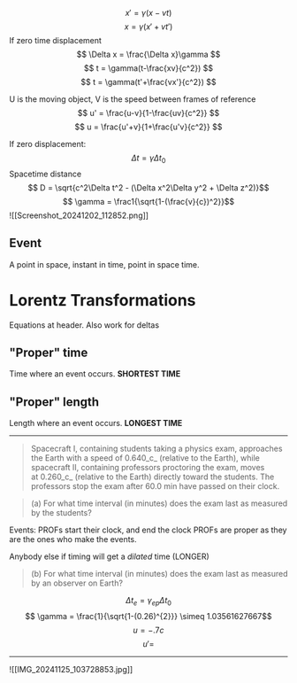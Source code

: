$$ x' = \gamma (x-vt)$$
$$ x = \gamma(x' + vt') $$
If zero time displacement
$$ \Delta x = \frac{\Delta x}\gamma $$
$$ t = \gamma(t-\frac{xv}{c^2}) $$
$$ t = \gamma(t'+\frac{vx'}{c^2}) $$

U is the moving object, V is the speed between frames of reference
$$ u' = \frac{u-v}{1-\frac{uv}{c^2}} $$
$$ u = \frac{u'+v}{1+\frac{u'v}{c^2}} $$


If zero displacement:
$$ \Delta t = \gamma \Delta t_0 $$
Spacetime distance
$$ D = \sqrt{c^2\Delta t^2 - (\Delta x^2\Delta y^2 + \Delta z^2)}$$
$$ \gamma = \frac1{\sqrt{1-(\frac{v}{c})^2}}$$
![[Screenshot_20241202_112852.png]]


## Event
A point in space, instant in time, point in space time.
# Lorentz Transformations
Equations at header. Also work for deltas
## "Proper" time
Time where an event occurs.  **SHORTEST TIME**

## "Proper" length
Length where an event occurs. **LONGEST TIME**









______________________
> Spacecraft I, containing students taking a physics exam, approaches the Earth with a speed of 0.640_c_ (relative to the Earth), while spacecraft II, containing professors proctoring the exam, moves at 0.260_c_ (relative to the Earth) directly toward the students. The professors stop the exam after 60.0 min have passed on their clock.

> (a) For what time interval (in minutes) does the exam last as measured by the students?

Events: PROFs start their clock, and end the clock
	PROFs are proper as they are the ones who make the events.




Anybody else if timing will get a *dilated* time (LONGER)
> (b) For what time interval (in minutes) does the exam last as measured by an observer on Earth?

$$ \Delta t_e = \gamma_{ep} \Delta t_0 $$
$$ \gamma = \frac{1}{\sqrt{1-(0.26)^{2}}} \simeq  1.03561627667$$
$$ u = -.7c $$
$$ u' = $$
__________________
![[IMG_20241125_103728853.jpg]]